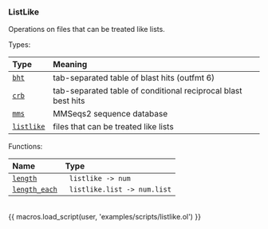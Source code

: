 ### ListLike

Operations on files that can be treated like lists.

Types:

| Type      | Meaning |
| :-------- | :------ |
| <a href="javascript:;" onclick="help_and_scripts('bht')">`bht`</a> | tab-separated table of blast hits (outfmt 6) |
| <a href="javascript:;" onclick="help_and_scripts('crb')">`crb`</a> | tab-separated table of conditional reciprocal blast best hits |
| <a href="javascript:;" onclick="help_and_scripts('mms')">`mms`</a> | MMSeqs2 sequence database |
| <a href="javascript:;" onclick="help_and_scripts('listlike')">`listlike`</a> | files that can be treated like lists |

Functions:

| Name | Type |
| :--- | :--- |
| <a href="javascript:;" onclick="help_and_scripts('length')">`length`</a> | ` listlike -> num` |
| <a href="javascript:;" onclick="help_and_scripts('length_each')">`length_each`</a> | ` listlike.list -> num.list` |

<br/>
{{ macros.load_script(user, 'examples/scripts/listlike.ol') }}
